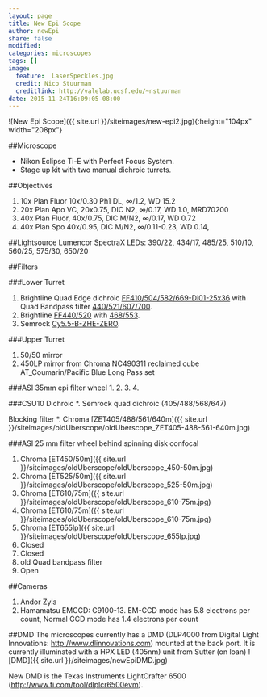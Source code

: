 ```yaml
---
layout: page
title: New Epi Scope
author: newEpi
share: false
modified:
categories: microscopes
tags: []
image:
  feature:  LaserSpeckles.jpg
  credit: Nico Stuurman
  creditlink: http://valelab.ucsf.edu/~nstuurman
date: 2015-11-24T16:09:05-08:00
---
```

![New Epi Scope]({{ site.url }}/siteimages/new-epi2.jpg){:height="104px" width="208px"}


##Microscope 
* Nikon Eclipse Ti-E with Perfect Focus System.  
* Stage up kit with two manual dichroic turrets.  

##Objectives
1. 10x Plan Fluor 10x/0.30 Ph1 DL, &infin;/1.2, WD 15.2
2. 20x Plan Apo VC, 20x0.75, DIC N2, &infin;/0.17, WD 1.0, MRD70200
3. 40x Plan Fluor, 40x/0.75, DIC M/N2, &infin;/0.17, WD 0.72
4. 40x Plan Spo 40x/0.95, DIC M/N2, &infin;/0.11-0.23, WD 0.14, 


##Lightsource
Lumencor SpectraX
LEDs: 390/22, 434/17, 485/25, 510/10, 560/25, 575/30, 650/20

##Filters

###Lower Turret   
1. Brightline Quad Edge dichroic [FF410/504/582/669-Di01-25x36](https://www.semrock.com/FilterDetails.aspx?id=FF410/504/582/669-Di01-25x36) with Quad Bandpass filter [440/521/607/700](https://www.semrock.com/FilterDetails.aspx?id=FF01-440/521/607/700-25).  
2. Brightline [FF440/520](https://www.semrock.com/FilterDetails.aspx?id=FF440/520-Di01-25x36) with  [468/553](https://www.semrock.com/FilterDetails.aspx?id=FF01-468/553-25).  
3. Semrock [Cy5.5-B-ZHE-ZERO](https://www.semrock.com/SetDetails.aspx?id=2774).  

###Upper Turret
1. 50/50 mirror
2. 450LP mirror from Chroma NC490311 reclaimed cube AT_Coumarin/Pacific Blue Long Pass set

###ASI 35mm epi filter wheel
1.
2.
3.
4.

###CSU10
Dichroic
*. Semrock quad dichroic (405/488/568/647)

Blocking filter
*. Chroma [ZET405/488/561/640m]({{ site.url }}/siteimages/oldUberscope/oldUberscope_ZET405-488-561-640m.jpg)

###ASI 25 mm filter wheel behind spinning disk confocal
1. Chroma [ET450/50m]({{ site.url }}/siteimages/oldUberscope/oldUberscope_450-50m.jpg)
2. Chroma [ET525/50m]({{ site.url }}/siteimages/oldUberscope/oldUberscope_525-50m.jpg)
3. Chroma [ET610/75m]({{ site.url }}/siteimages/oldUberscope/oldUberscope_610-75m.jpg)
3. Chroma [ET610/75m]({{ site.url }}/siteimages/oldUberscope/oldUberscope_610-75m.jpg)
4. Chroma [ET655lp]({{ site.url }}/siteimages/oldUberscope/oldUberscope_655lp.jpg)
5. Closed
6. Closed
7. old Quad bandpass filter
8. Open

##Cameras
1. Andor Zyla
2. Hamamatsu EMCCD: C9100-13.  EM-CCD mode has 5.8 electrons per count, Normal CCD mode has 1.4 electrons per count

##DMD
The microscopes currently has a DMD (DLP4000 from Digital Light Innovations: http://www.dlinnovations.com) mounted at the back port. It is currently illuminated with a HPX LED (405nm) unit from Sutter (on loan) 
![DMD]({{ site.url }}/siteimages/newEpiDMD.jpg)


New DMD is the Texas Instruments LightCrafter 6500 (http://www.ti.com/tool/dlplcr6500evm).
